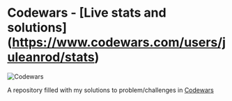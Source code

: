 # Codewars - [Live stats and solutions] (https://www.codewars.com/users/juleanrod/stats)

![Codewars](https://github.r2v.ch/codewars?user=juleanrod&stroke=%23BB444C)<br>

A repository filled with my solutions to problem/challenges in [Codewars](https://www.codewar.com)




